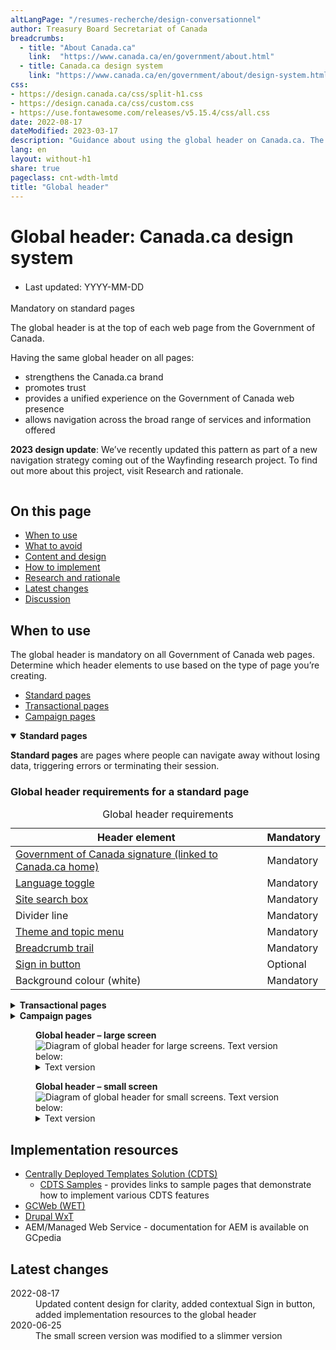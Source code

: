 ```yaml
---
altLangPage: "/resumes-recherche/design-conversationnel"
author: Treasury Board Secretariat of Canada
breadcrumbs:
  - title: "About Canada.ca"
    link:  "https://www.canada.ca/en/government/about.html"
  - title: Canada.ca design system
    link: "https://www.canada.ca/en/government/about/design-system.html"
css:
- https://design.canada.ca/css/split-h1.css
- https://design.canada.ca/css/custom.css
- https://use.fontawesome.com/releases/v5.15.4/css/all.css
date: 2022-08-17
dateModified: 2023-03-17
description: "Guidance about using the global header on Canada.ca. The global header is at the top of each Government of Canada web page."
lang: en
layout: without-h1
share: true
pageclass: cnt-wdth-lmtd
title: "Global header"
---
```

<h1 property="name" id="wb-cont" dir="ltr"><span class="stacked"><span>Global header</span>: <span>Canada.ca design system</span></span></h1>
<div class="row">
  <div class="col-md-12 pull-left">
    <ul class="list-inline small mrgn-bttm-sm" style="line-height:1.65em" id="list-inline-desktop-only">
      <li class="mrgn-rght-lg"> Last updated: YYYY-MM-DD</li>
    </ul>
  </div>
</div>
<p><span class="label label-danger">Mandatory on standard pages</span></p>
<p>The global header is at the top of each web page from the Government of Canada.</p>
<p>Having the same global header on all pages:</p>
<ul>
  <li>strengthens the Canada.ca brand</li>
  <li>promotes trust</li>
  <li>provides a unified experience on the Government of Canada web presence</li>
  <li>allows navigation across the broad range of services and information offered</li>
</ul>
<p><strong>2023 design update</strong>: We’ve recently updated this pattern as part of a new navigation strategy coming out of the Wayfinding research project. To find out more about this project, visit Research and rationale.</p>
<div class="pattern-demo mrgn-tp-lg">
  <figure class="mrgn-bttm-lg"><img src="https://design.canada.ca/images/sign-in-desktop-en.jpg" class="img-responsive" alt=""></figure>
</div>
<section>
  <h2>On this page</h2>
  <ul>
    <li><a href="#when">When to use</a></li>
    <li><a href="#avoid">What to avoid</a></li>
    <li><a href="#content">Content and design</a></li>
    <li><a href="#implementation">How to implement</a></li>
    <li><a href="#research">Research and rationale</a></li>
    <li><a href="#changes">Latest changes</a></li>
    <li><a href="#discussion">Discussion</a></li>
  </ul>
</section>
<h2 id="when">When to use</h2>
<p>The global header is mandatory on all Government of Canada web pages. Determine which header elements to use based on the type of page you’re creating.</p>
<ul>
  <li><a href="#001">Standard pages</a></li>
  <li><a href="#002">Transactional pages</a></li>
  <li><a href="#003">Campaign pages</a></li>
</ul>
<div class="wb-tabs">
  <div class="tabpanels">
    <details id="001" open="open">
      <summary><strong>Standard pages</strong></summary>
      <div class="col-md-9">
        <p class="mrgn-tp-lg"><strong>Standard pages</strong> are pages where people can navigate away without losing data, triggering errors or terminating their session.</p>
      </div>
      <div class="col-md-12">
        <h3>Global header requirements for a standard page</h3>
        <div class="panel panel-default mrgn-tp-md">
          <table class="table table-striped table-condensed" id="mandatory-01" aria-live="polite">
            <caption class="wb-inv">
            Global header requirements
            </caption>
            <thead>
              <tr>
                <th class="col-md-4">Header element</th>
                <th class="col-md-3">Mandatory</th>
              </tr>
            </thead>
            <tbody>
              <tr>
                <td><a href="signature.html">Government of Canada signature (linked to Canada.ca home)</a></td>
                <td><span class="far fa-check-circle text-success"></span><span class="wb-inv"> Mandatory</span></td>
              </tr>
              <tr>
                <td><a href="https://design.canada.ca/common-design-patterns/language-toggle.html">Language toggle</a></td>
                <td><span class="far fa-check-circle text-success"></span><span class="wb-inv"> Mandatory</span></td>
              </tr>
              <tr>
                <td><a href="https://design.canada.ca/common-design-patterns/search-box.html">Site search box</a></td>
                <td><span class="far fa-check-circle text-success"></span><span class="wb-inv"> Mandatory</span></td>
              </tr>
              <tr>
                <td>Divider line</td>
                <td><span class="far fa-check-circle text-success"></span><span class="wb-inv"> Mandatory</span></td>
              </tr>
              <tr>
                <td><a href="https://design.canada.ca/common-design-patterns/site-menu.html">Theme and topic menu</a></td>
                <td><span class="far fa-check-circle text-success"></span><span class="wb-inv"> Mandatory</span></td>
              </tr>
              <tr>
                <td><a href="https://design.canada.ca/common-design-patterns/breadcrumb-trail.html">Breadcrumb trail</a></td>
                <td><span class="far fa-check-circle text-success"></span><span class="wb-inv"> Mandatory</span></td>
              </tr>
              <tr>
                <td><a href="https://design.canada.ca/common-design-patterns/sign-in.html">Sign in button</a></td>
                <td>Optional</td>
              </tr>
              <tr>
                <td>Background colour (white)</td>
                <td><span class="far fa-check-circle text-success"></span><span class="wb-inv"> Mandatory</span></td>
              </tr>
            </tbody>
          </table>
        </div>
      </div>
    </details>
    <details id="002">
      <summary><strong>Transactional pages</strong></summary>
      <div class="col-md-9">
        <p class="mrgn-tp-lg"><strong>Transactional web pages</strong> are pages with an interaction task where people might lose data, trigger errors, or terminate their session if they navigate away from the page.</p>
      </div>
      <div class="col-md-12">
        <h3>Global header requirements for transactional pages</h3>
        <div class="panel panel-default mrgn-tp-md">
          <table class="table table-striped table-condensed" id="mandatory-02" aria-live="polite">
            <caption class="wb-inv">
            Global header requirements
            </caption>
            <thead>
              <tr>
                <th class="col-md-4">Header element</th>
                <th class="col-md-3">Mandatory</th>
              </tr>
            </thead>
            <tbody>
              <tr>
                <td><a href="signature.html">Government of Canada signature (linked to Canada.ca home)</a></td>
                <td><span class="far fa-check-circle text-success"></span><span class="wb-inv"> Mandatory</span> (Link to Canada.ca home page is optional)</td>
              </tr>
              <tr>
                <td><a href="https://design.canada.ca/common-design-patterns/language-toggle.html">Language toggle</a></td>
                <td><span class="far fa-check-circle text-success"></span><span class="wb-inv"> Mandatory</span> (<a href="#lt-note" id="lt">Note</a>)</td>
              </tr>
              <tr>
                <td><a href="https://design.canada.ca/common-design-patterns/search-box.html">Site search box</a></td>
                <td>Optional</td>
              </tr>
              <tr>
                <td><a href="https://design.canada.ca/common-design-patterns/sign-in.html">Sign in button</a></td>
                <td>Optional</td>
              </tr>
              <tr>
                <td>Divider line</td>
                <td><span class="far fa-check-circle text-success"></span><span class="wb-inv"> Mandatory</span></td>
              </tr>
              <tr>
                <td><a href="https://design.canada.ca/common-design-patterns/site-menu.html">Theme and topic menu</a></td>
                <td>Optional</td>
              </tr>
              <tr>
                <td><a href="https://design.canada.ca/common-design-patterns/breadcrumb-trail.html">Breadcrumb trail</a></td>
                <td>Optional</td>
              </tr>
              <tr>
                <td>Background colour (white)</td>
                <td><span class="far fa-check-circle text-success"></span><span class="wb-inv"> Mandatory</span></td>
              </tr>
            </tbody>
            <tfoot>
              <tr>
                <td colspan="2"><div class="fn-rtn small mrgn-tp-md col-md-9" id="lt-note"><a href="#lt"><span class="wb-inv">Return to footnote </span>Note<span class="wb-inv"> referrer</span></a>: Transactional web applications must be developed so that people can toggle between official languages on any given page or screen. Some legacy web applications may not have been designed this way. Such applications should be updated to allow this functionality. Until they are replaced or updated, the language toggle can be omitted if its use would result in a loss of data.</div></td>
              </tr>
            </tfoot>
          </table>
        </div>
      </div>
    </details>
    <details id="003">
      <summary><strong>Campaign pages</strong></summary>
      <div class="col-md-9">
        <p class="mrgn-tp-lg"><strong>Campaign pages</strong> are landing pages for external marketing or advertising campaigns. The flexibility in layout allows institutions to match elements of their external campaign with the landing page.</p>
      </div>
      <div class="col-md-12">
        <h3>Global header requirements for a campaign page</h3>
        <div class="panel panel-default mrgn-tp-md">
          <table class="table table-striped table-condensed" id="mandatory-03" aria-live="polite">
            <caption class="wb-inv">
            Global header requirements
            </caption>
            <thead>
              <tr>
                <th class="col-md-4">Header element</th>
                <th class="col-md-3">Mandatory</th>
              </tr>
            </thead>
            <tbody>
              <tr>
                <td><a href="signature.html">Government of Canada signature (linked to Canada.ca home)</a></td>
                <td><span class="far fa-check-circle text-success"></span><span class="wb-inv"> Mandatory</span></td>
              </tr>
              <tr>
                <td><a href="https://design.canada.ca/common-design-patterns/language-toggle.html">Language toggle</a></td>
                <td><span class="far fa-check-circle text-success"></span><span class="wb-inv"> Mandatory</span></td>
              </tr>
              <tr>
                <td><a href="https://design.canada.ca/common-design-patterns/search-box.html">Site search box</a></td>
                <td><span class="far fa-check-circle text-success"></span><span class="wb-inv"> Mandatory</span></td>
              </tr>
              <tr>
                <td><a href="https://design.canada.ca/common-design-patterns/sign-in.html">Sign in button</a></td>
                <td>Optional</td>
              </tr>
              <tr>
                <td>Divider line</td>
                <td><span class="far fa-check-circle text-success"></span><span class="wb-inv"> Mandatory</span></td>
              </tr>
              <tr>
                <td><a href="https://design.canada.ca/common-design-patterns/site-menu.html">Theme and topic menu</a></td>
                <td>Optional</td>
              </tr>
              <tr>
                <td><a href="https://design.canada.ca/common-design-patterns/breadcrumb-trail.html">Breadcrumb trail</a></td>
                <td><span class="far fa-check-circle text-success"></span><span class="wb-inv"> Mandatory</span></td>
              </tr>
              <tr>
                <td>Background colour (white)</td>
                <td><span class="far fa-check-circle text-success"></span><span class="wb-inv"> Mandatory</span></td>
              </tr>
            </tbody>
          </table>
        </div>
      </div>
    </details>
  </div>
</div>
<div class="pattern-demo mrgn-tp-lg">
  <figure class="mrgn-bttm-lg">
    <figcaption><b>Global header – large screen</b></figcaption>
    <img src="https://design.canada.ca/images/sign-in-desktop-en.jpg" class="img-responsive" alt="Diagram of global header for large screens. Text version below:">
    <details>
      <summary class="wb-toggle" data-toggle="{&quot;print&quot;:&quot;on&quot;}">Text version</summary>
      <p>The global header has the Government of Canada signature in the top left. Under the signature is the theme and topic menu, and under the menu is the breadcrumb trail. The language toggle link is at the rop right. Under the language toggle is the site search box. </p>
    </details>
  </figure>
</div>
<div class="pattern-demo">
  <figure class="mrgn-bttm-lg">
    <figcaption><b>Global header – small screen</b></figcaption>
    <img src="../images/sign-in-mobile-en.jpg" class="img-responsive" alt="Diagram of global header for small screens. Text version below:">
    <details>
      <summary class="wb-toggle" data-toggle="{&quot;print&quot;:&quot;on&quot;}">Text version</summary>
      <p>The global header has the Government of Canada signature in the top left.  The language toggle link is at the rop right. Under the signature and the language toggle is the site search box. Under the search box is the theme and topic menu. Under the theme and topic menu is the breadcrumb trail.</p>
    </details>
  </figure>
</div>
<h2 id="implementation">Implementation resources</h2>
<ul>
  <li><a href="https://cenw-wscoe.github.io/sgdc-cdts/docs/index-en.html">Centrally Deployed Templates Solution (CDTS)</a>
    <ul>
      <li><a href="https://cdts.service.canada.ca/app/cls/WET/gcweb/v4_0_47/cdts/samples/">CDTS Samples</a> - provides links to sample pages that demonstrate how to implement various CDTS features </li>
    </ul>
  </li>
  <li><a href="https://wet-boew.github.io/GCWeb/docs/implementing-en.html">GCWeb (WET)</a></li>
  <li><a href="https://drupalwxt.github.io/en/docs/environment/">Drupal WxT</a></li>
  <li>AEM/Managed Web Service - documentation for AEM is available on GCpedia</li>
</ul>
<h2 id="changes">Latest changes</h2>
<dl class="dl-horizontal">
  <dt>
    <time datetime="2022-08-17" class="link-muted">2022-08-17</time>
  </dt>
  <dd>Updated content design for clarity, added contextual Sign in button, added implementation resources to the global header </dd>
  <dt>
    <time datetime="2020-06-25" class="link-muted">2020-06-25</time>
  </dt>
  <dd>The small screen version was modified to a slimmer version</dd>
</dl>
